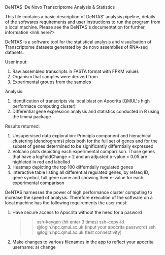 DeNTAS  :De Novo Transcriptome Analysis & Statistics

This file contains a basic description of DeNTAS' analysis pipeline, details of the softwares requirements
and user instructions to run the program from a local machine. Please see the DeNTAS's documentation for further
information <link here?> 

DeNTAS is a software tool for the statistical analysis and visualisation of Transcriptome datasets
generated by de novo assemblies of RNA-seq datasets.

User input:
1) Raw assembled transcripts in FASTA format with FPKM values
2) Organism that samples were derived from
3) Experimental groups from the samples

Analysis:
1) Identification of transcripts via local blast on Apocrita (QMUL's high performace computing cluster)
2) Differential gene expression analysis and statistics conducted in R using the limma package

Results returned:
1) Unsupervised data exploration: Principla component and hierachical clustering (dendrograms) plots
   both for the full set of genes and for the subset of genes determined to be significantly differntially
   expressed
2) Volcano plots depicting each experimental comparrison. Those genes that have a logFoldChange > 2 and an
   adjusted p-value < 0.05 are highleted in red and labelled
3) Heatmap depicting the top 100 differntially regulated genes
4) Interactive table listing all differential regulated genes, by refseq ID, gene symbol, full gene name 
   and showing their e-value for each experimental comparison 


DeNTAS harnesses the power of high performance cluster computing to increase the speed of analysis.
Therefore execution of the software on a local machine has the following requirements the user must:
1) Have secure access to Apocrita without the need for a pasword 
   >> ssh-keygen (hit enter 3 times)
   >> ssh-copy-id <username>@login.hpc.qmul.ac.uk (input your apocrita password)
   >> ssh <username>@login.hpc.qmul.ac.uk (test connectivity)

2) Make changes to various filenames in the app to reflect your apocrita username:
   a) change 
